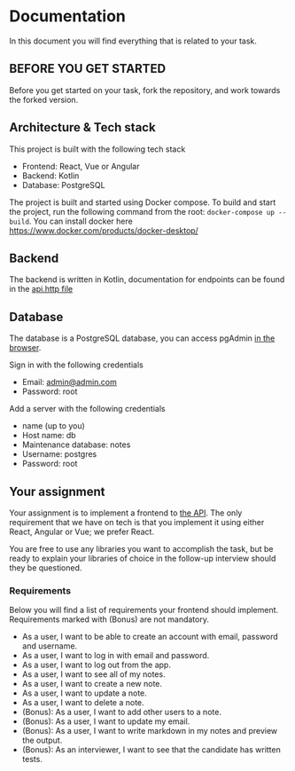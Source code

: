 # Documentation

In this document you will find everything that is related to your task.

## BEFORE YOU GET STARTED

Before you get started on your task, fork the repository, and work towards the forked version.

## Architecture & Tech stack

This project is built with the following tech stack

- Frontend: React, Vue or Angular
- Backend: Kotlin
- Database: PostgreSQL

The project is built and started using Docker compose.
To build and start the project, run the following command from the root: `docker-compose up --build`.
You can install docker here https://www.docker.com/products/docker-desktop/

## Backend

The backend is written in Kotlin, documentation for endpoints can be found in the [api.http file](./api.http)

## Database

The database is a PostgreSQL database, you can access pgAdmin [in the browser](http://localhost:8888).

Sign in with the following credentials
- Email: admin@admin.com
- Password: root

Add a server with the following credentials
- name (up to you)
- Host name: db
- Maintenance database: notes
- Username: postgres
- Password: root

## Your assignment

Your assignment is to implement a frontend to [the API](./api.http).
The only requirement that we have on tech is that you implement it using either React, Angular or Vue; we prefer React.

You are free to use any libraries you want to accomplish the task, but be ready to
explain your libraries of choice in the follow-up interview should they be questioned.

### Requirements

Below you will find a list of requirements your frontend should implement.
Requirements marked with (Bonus) are not mandatory.

- As a user, I want to be able to create an account with email, password and username.
- As a user, I want to log in with email and password.
- As a user, I want to log out from the app.
- As a user, I want to see all of my notes.
- As a user, I want to create a new note.
- As a user, I want to update a note.
- As a user, I want to delete a note.
- (Bonus): As a user, I want to add other users to a note.
- (Bonus): As a user, I want to update my email.
- (Bonus): As a user, I want to write markdown in my notes and preview the output.
- (Bonus): As an interviewer, I want to see that the candidate has written tests.

